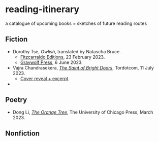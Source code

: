 # reading-itinerary
a catalogue of upcoming books = sketches of future reading routes

## Fiction

- Dorothy Tse, *Owlish*, translated by Natascha Bruce.
  - [Fitzcarraldo Editions](), 23 February 2023.
  - [Graywolf Press](https://www.graywolfpress.org/books/owlish), 6 June 2023.
- Vajra Chandrasekera, [*The Saint of Bright Doors*](https://us.macmillan.com/books/9781250847386/thesaintofbrightdoors), Tordotcom, 11 July 2023.
  - [Cover reveal + excerpt](https://www.tor.com/2022/09/26/cover-reveal-excerpt-the-saint-of-bright-doors-by-vajra-chandrasekera/).
- 

## Poetry 

- Dong Li, [*The Orange Tree*](https://press.uchicago.edu/ucp/books/book/chicago/O/bo197060218.html), The University of Chicago Press, March 2023.

## Nonfiction
